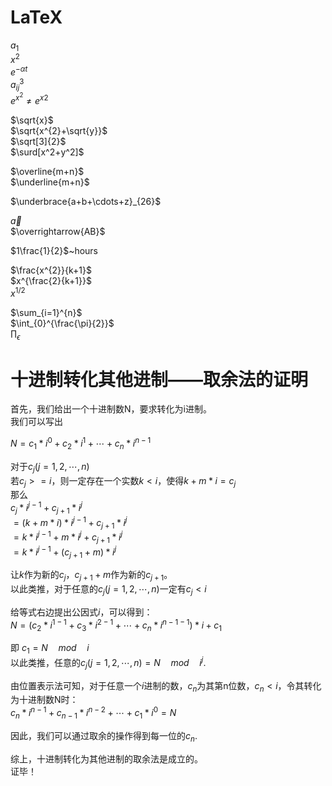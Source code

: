 # LaTeX

$a_{1}$<br/>
$x^{2}$<br/>
$e^{-\alpha t}$<br/>
$a^{3}_{ij}$<br/>
$e^{x^2} \neq {e^x}^2$<br/>

$\sqrt{x}$<br/>
$\sqrt{x^{2}+\sqrt{y}}$<br/>
$\sqrt[3]{2}$<br/>
$\surd[x^2+y^2]$<br/>

$\overline{m+n}$<br/>
$\underline{m+n}$<br/>

$\underbrace{a+b+\cdots+z}_{26}$<br/>

$\vec a$<br/>
$\overrightarrow{AB}$<br/>

$1\frac{1}{2}$~hours<br/>

$\frac{x^{2}}{k+1}$<br/>
$x^{\frac{2}{k+1}}$<br/>
$x^{1/2}$<br/>

$\sum_{i=1}^{n}$<br/>
$\int_{0}^{\frac{\pi}{2}}$<br/>
$\prod_\epsilon$<br/>


# 十进制转化其他进制——取余法的证明

首先，我们给出一个十进制数N，要求转化为i进制。  
我们可以写出  

$N=c_{1}*i^{0}+c_{2}*i^{1}+\cdots+c_{n}*i^{n-1}$  

对于$c_{j}(j=1,2,\cdots,n)$    
若$c_{j}>=i$，则一定存在一个实数$k<i$，使得$k+m*i=c_{j}$  
那么  
$c_{j}*i^{j-1}+c_{j+1}*i^{j}$<br/>
$=(k+m*i)*i^{j-1}+c_{j+1}*i^{j}$<br/>
$=k*i^{j-1}+m*i^{j}+c_{j+1}*i^{j}$<br/>
$=k*i^{j-1}+(c_{j+1}+m)*i^{j}$<br/>

让$k$作为新的$c_{j}$，$c_{j+1}+m$作为新的$c_{j+1}$。  
以此类推，对于任意的$c_{j}(j=1,2,\cdots,n)$一定有$c_{j}<i$

给等式右边提出公因式$i$，可以得到：  
$N=(c_{2}*i^{1-1}+c_{3}*i^{2-1}+\cdots+c_{n}*i^{n-1-1})*i+c_{1}$

即  $c_{1}=N\quad mod\quad i$   
以此类推，任意的$c_{j}(j=1,2,\cdots,n)=N \quad mod \quad i^{j}.$  

由位置表示法可知，对于任意一个$i$进制的数，$c_{n}$为其第n位数，$c_{n}<i$，令其转化为十进制数N时：  
$c_{n}*i^{n-1}+c_{n-1}*i^{n-2}+\cdots+c_{1}*i^{0}=N$  

因此，我们可以通过取余的操作得到每一位的$c_{n}$.

综上，十进制转化为其他进制的取余法是成立的。  
证毕！